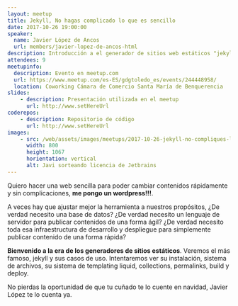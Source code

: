 ```yaml
---
layout: meetup
title: Jekyll, No hagas complicado lo que es sencillo
date: 2017-10-26 19:00:00
speaker:
  name: Javier López de Ancos
  url: members/javier-lopez-de-ancos-html
description: Introducción a el generador de sitios web estáticos "jekyll".
attendees: 9
meetupinfo:
  description: Evento en meetup.com
  url: https://www.meetup.com/es-ES/gdgtoledo_es/events/244448958/
  location: Coworking Cámara de Comercio Santa María de Benquerencia
slides: 
    - description: Presentación utilizada en el meetup
      url: http://www.setHereUrl
coderepos: 
    - description: Repositorio de código
      url: http://www.setHereUrl
images:
    - src: /web/assets/images/meetups/2017-10-26-jekyll-no-compliques-lo-que-es-sencillo/javi.jpg
      width: 800
      height: 1067
      horientation: vertical
      alt: Javi sorteando licencia de Jetbrains
---
```


Quiero hacer una web sencilla para poder cambiar contenidos rápidamente y sin complicaciones, **me pongo un wordpress!!!**.

A veces hay que ajustar mejor la herramienta a nuestros propósitos, ¿De verdad necesito una base de datos? ¿De verdad necesito un lenguaje de servidor para publicar contenidos de una forma ágil? ¿De verdad necesito toda esa infraestructura de desarrollo y despliegue para simplemente publicar contenido de una forma rápida?

**Bienvenido a la era de los generadores de sitios estáticos**. Veremos el más famoso, jekyll y sus casos de uso. Intentaremos ver su instalación, sistema de archivos, su sistema de templating liquid, collections, permalinks, build y deploy.

No pierdas la oportunidad de que tu cuñado te lo cuente en navidad, Javier López te lo cuenta ya.